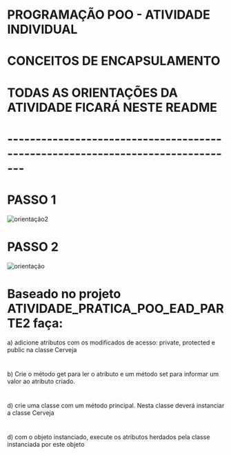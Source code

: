 
# PROGRAMAÇÃO POO - ATIVIDADE INDIVIDUAL
# CONCEITOS DE ENCAPSULAMENTO

# TODAS AS ORIENTAÇÕES DA ATIVIDADE FICARÁ NESTE README
# -------------------------------------------------------------------------------



# PASSO 1

![orientação2](https://user-images.githubusercontent.com/57069179/67642006-c8183000-f8dd-11e9-90fa-9ec73eef1676.png)

# PASSO 2

![orientação](https://user-images.githubusercontent.com/57069179/67642118-f3e7e580-f8de-11e9-934a-6d8bb7e92a96.png)

# 
# Baseado no projeto ATIVIDADE_PRATICA_POO_EAD_PARTE2 faça:
a) adicione atributos com os modificados de acesso: private, protected e public na classe Cerveja
# 
b) Crie o método get para ler o atributo e um método set para informar um valor ao atributo criado. 
# 
d) crie uma classe com um método principal. Nesta classe deverá instanciar a classe Cerveja
# 
d) com o objeto instanciado, execute os atributos herdados pela classe instanciada por este objeto
